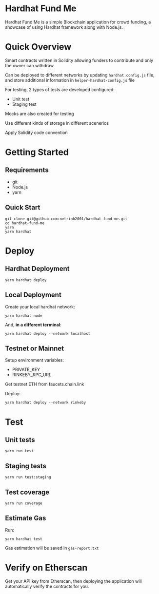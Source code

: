 # Hardhat Fund Me

Hardhat Fund Me is a simple Blockchain application for crowd funding, a showcase of using Hardhat framework along with Node.js.

# Quick Overview

Smart contracts written in Solidity allowing funders to contribute and only the owner can withdraw

Can be deployed to different networks by updating `hardhat.config.js` file, and store additional information in `helper-hardhat-config.js` file

For testing, 2 types of tests are developed configured:

- Unit test
- Staging test

Mocks are also created for testing

Use different kinds of storage in different scenerios

Apply Solidity code convention

# Getting Started

## Requirements

- git
- Node.js
- yarn

## Quick Start

```
git clone git@github.com:nvtrinh2001/hardhat-fund-me.git
cd hardhat-fund-me
yarn
yarn hardhat
```

# Deploy

## Hardhat Deployment

```
yarn hardhat deploy
```

## Local Deployment

Create your local hardhat network:

```
yarn hardhat node
```

And, **in a different terminal**:

```
yarn hardhat deploy --network localhost
```

## Testnet or Mainnet

Setup environment variables:

- PRIVATE_KEY
- RINKEBY_RPC_URL

Get testnet ETH from faucets.chain.link

Deploy:

```
yarn hardhat deploy --network rinkeby
```

# Test

## Unit tests

```
yarn run test
```

## Staging tests

```
yarn run test:staging
```

## Test coverage

```
yarn run coverage
```

## Estimate Gas

Run:

```
yarn hardhat test
```

Gas estimation will be saved in `gas-report.txt`

# Verify on Etherscan

Get your API key from Etherscan, then deploying the application will automatically verify the contracts for you.
